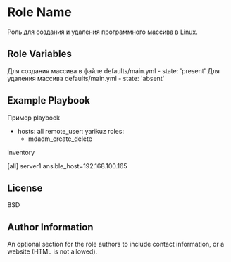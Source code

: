 Role Name
=========

Роль для создания и удаления программного массива в Linux.


Role Variables
--------------

Для создания массива в файле defaults/main.yml - state: 'present'
Для удаления массива defaults/main.yml - state: 'absent'

Example Playbook
----------------

Пример playbook

- hosts: all
  remote_user: yarikuz
  roles:
    - mdadm_create_delete

inventory

  [all]
    server1 ansible_host=192.168.100.165

License
-------

BSD

Author Information
------------------

An optional section for the role authors to include contact information, or a website (HTML is not allowed).
